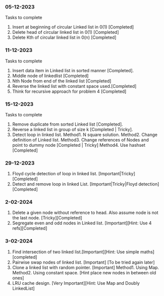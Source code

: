 ### 05-12-2023
Tasks to complete
1. Insert at beginning of circular Linked list in 0(1) [Completed]
2. Delete head of circular linked list in 0(1) [Completed]
3. Delete Kth of circular linked list in 0(n) [Completed]

### 11-12-2023
Tasks to complete

1. Insert data item in Linked list in sorted manner [Completed].
2. Middle node of linkedlist [Completed]
3. Nth Node from end of the linked list [Completed]
4. Reverse the linked list with constant space used.[Completed]
5. Think for recursive approach for problem 4 [Completed]

### 15-12-2023
Tasks to complete

1. Remove duplicate from sorted Linked list [Completed].
2. Reverse a linked list in group of size k [Completed | Tricky].
3. Detect loop in linked list.
     Method1. N square solution.
     Method2. Change definition of Linked list.
     Method3. Change references of Nodes and point to dummy node [Completed | Tricky]
     Method4. Use hashset [Completed]

### 29-12-2023
1. Floyd cycle detection of loop in linked list. [Important|Tricky] [Completed]
2. Detect and remove loop in linked List. [Important|Tricky|Floyd detection] [Completed]

### 2-02-2024
1. Delete a given node without reference to head. Also assume node is not the last node. [Tricky][Completed]
2. Segregate even and odd nodes in Linked list. [Important][Hint: Use 4 refs][Completed]

### 3-02-2024
1. Find intersection of two linked list.[Important][Hint: Use simple maths][completed]
2. Pairwise swap nodes of linked list. [Important] [To be tried again later]
3. Clone a linked list with random pointer. [Important]
     Method1. Using Map.
     Method2. Using constant space. [Hint place new nodes in between old ones]
4. LRU cache design. [Very Important][Hint: Use Map and Doubly LinkedList]